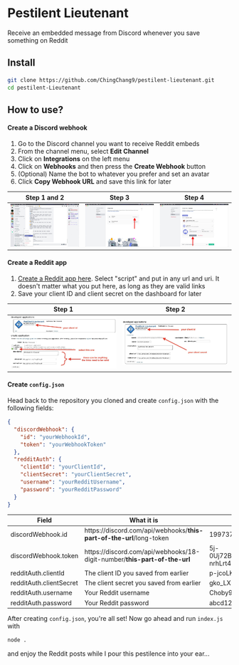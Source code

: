 # Pestilent Lieutenant
Receive an embedded message from Discord whenever you save something on Reddit

## Install
```bash
git clone https://github.com/ChingChang9/pestilent-lieutenant.git
cd pestilent-Lieutenant
```

## How to use?
#### Create a Discord webhook
1. Go to the Discord channel you want to receive Reddit embeds
2. From the channel menu, select **Edit Channel**
3. Click on **Integrations** on the left menu
4. Click on **Webhooks** and then press the **Create Webhook** button
5. (Optional) Name the bot to whatever you prefer and set an avatar
6. Click **Copy Webhook URL** and save this link for later

Step 1 and 2 | Step 3 | Step 4
-|-|-
![Discord step 1 and 2](./examples/1&2.jpg) | ![Discord step 3](./examples/3.jpg) | ![Discord step 4](./examples/4&5.jpg)

#### Create a Reddit app
1. [Create a Reddit app here](https://www.reddit.com/prefs/apps). Select "script" and put in any url and uri. It doesn't matter what you put here, as long as they are valid links
2. Save your client ID and client secret on the dashboard for later

Step 1 | Step 2
-|-
![Reddit step 1](./examples/6.jpg) | ![Reddit step 2](./examples/7.jpg)

#### Create `config.json`
Head back to the repository you cloned and create `config.json` with the following fields:
```json
{
  "discordWebhook": {
    "id": "yourWebhookId",
    "token": "yourWebhookToken"
  },
  "redditAuth": {
    "clientId": "yourClientId",
    "clientSecret": "yourClientSecret",
    "username": "yourRedditUsername",
    "password": "yourRedditPassword"
  }
}
```
Field | What it is | Example
-|-|-
discordWebhook.id | <span>https://</span>discord.com/api/webhooks/**this-part-of-the-url**/long-token | 199737254929760256
discordWebhook.token | <span>https://</span>discord.com/api/webhooks/18-digit-number/**this-part-of-the-url** | 5j-0Uj72BkzYcRt1rL56wVdm7OCIixAAL-nrhLrt41QSw9yDa3jdbT8dFSiRcDjDoeEp
redditAuth.clientId | The client ID you saved from earlier | p-jcoLKBynTLew
redditAuth.clientSecret | The client secret you saved from earlier | gko_LXELoV07ZBNUXrvWZfzE3aI
redditAuth.username | Your Reddit username | Choby9
redditAuth.password | Your Reddit password | abcd1234

After creating `config.json`, you're all set! Now go ahead and run `index.js` with
```bash
node .
```
and enjoy the Reddit posts while I pour this pestilence into your ear...
